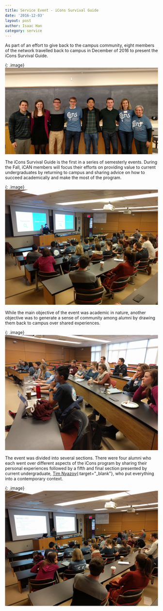 ```yaml
---
title: Service Event - iCons Survival Guide
date: '2016-12-03'
layout: post
author: Isaac Han
category: service
---
```

As part of an effort to give back to the campus community, eight members of the network travelled back to campus in December of 2016 to present the iCons Survival Guide.

{: .image}
<img src="/img/2016-12-03-icons-survival-guide/IMG_20161203_121554980.jpg" width="800"/>
 
The iCons Survival Guide is the first in a series of semesterly events. During the Fall, iCAN members will focus their efforts on providing value to current undergraduates by returning to campus and sharing advice on how to succeed academically and make the most of the program.

{: .image}
<img src="/img/2016-12-03-icons-survival-guide/IMG_20161203_135016.jpg" width="800"/>
 
While the main objective of the event was academic in nature, another objective was to generate a sense of community among alumni by drawing them back to campus over shared experiences.

{: .image}
<img src="/img/2016-12-03-icons-survival-guide/IMG_20161203_140533.jpg" width="800"/>
 
The event was divided into several sections. There were four alumni who each went over different aspects of the iCons program by sharing their personal experiences followed by a fifth and final section presented by current undergraduate, [Tim Nyazov](https://www.linkedin.com/in/timurniyazov/){:target="_blank"}, who put everything into a contemporary context.

{: .image}
<img src="/img/2016-12-03-icons-survival-guide/IMG_20161203_140505.jpg" width="800"/>

